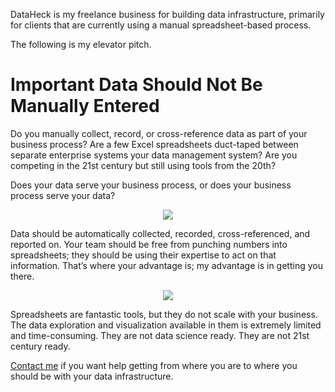 DataHeck is my freelance business for building data infrastructure, primarily for clients that are currently using a manual spreadsheet-based process.

The following is my elevator pitch.

# Important Data Should Not Be Manually Entered

Do you manually collect, record, or cross-reference data as part of your business process? Are a few Excel spreadsheets duct-taped between separate enterprise systems your data management system? Are you competing in the 21st century but still using tools from the 20th?

Does your data serve your business process, or does your business process serve your data?

<p align="center">
  <img src="https://user-images.githubusercontent.com/163370/180828692-19180ea0-4705-4d90-aa2d-32db3c39fed6.png">
</p>

Data should be automatically collected, recorded, cross-referenced, and reported on. Your team should be free from punching numbers into spreadsheets; they should be using their expertise to act on that information. That’s where your advantage is; my advantage is in getting you there.

<p align="center">
  <img src="https://user-images.githubusercontent.com/163370/180828719-7d7ffd30-b6d4-43ff-963d-19899fa46273.png">
</p>

Spreadsheets are fantastic tools, but they do not scale with your business. The data exploration and visualization available in them is extremely limited and time-consuming. They are not data science ready. They are not 21st century ready.

[Contact me](https://www.dataheck.com/contact-form/) if you want help getting from where you are to where you should be with your data infrastructure.
